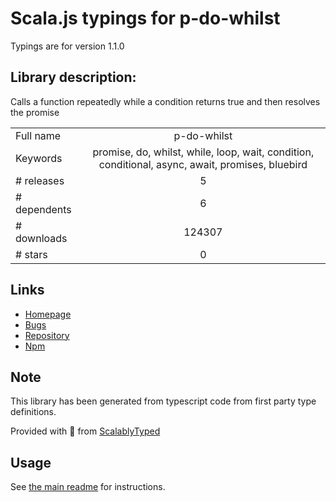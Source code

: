 
# Scala.js typings for p-do-whilst

Typings are for version 1.1.0

## Library description:
Calls a function repeatedly while a condition returns true and then resolves the promise

|                    |                 |
| ------------------ | :-------------: |
| Full name          | p-do-whilst |
| Keywords           | promise, do, whilst, while, loop, wait, condition, conditional, async, await, promises, bluebird |
| # releases         | 5 |
| # dependents       | 6 |
| # downloads        | 124307 |
| # stars            | 0 |

## Links
- [Homepage](https://github.com/sindresorhus/p-do-whilst#readme)
- [Bugs](https://github.com/sindresorhus/p-do-whilst/issues)
- [Repository](https://github.com/sindresorhus/p-do-whilst)
- [Npm](https://www.npmjs.com/package/p-do-whilst)
    


## Note
This library has been generated from typescript code from first party type definitions.

Provided with :purple_heart: from [ScalablyTyped](https://github.com/oyvindberg/ScalablyTyped)

## Usage
See [the main readme](../../readme.md) for instructions.


